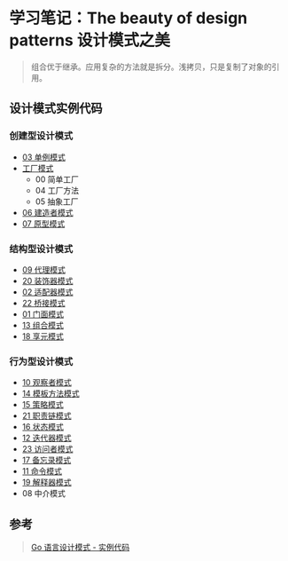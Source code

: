 # 学习笔记：The beauty of design patterns 设计模式之美

> 组合优于继承。应用复杂的方法就是拆分。浅拷贝，只是复制了对象的引用。

## 设计模式实例代码

### 创建型设计模式

- [03 单例模式](./singleton/README.md)
- [工厂模式](./factory/README.md)
  - 00 简单工厂
  - 04 工厂方法
  - 05 抽象工厂
- [06 建造者模式](./builder/README.md)
- [07 原型模式](./prototype/README.md)

### 结构型设计模式

- [09 代理模式](./proxy/README.md)
- [20 装饰器模式](./decorator/README.md)
- [02 适配器模式](./adapter/README.md)
- [22 桥接模式](./bridge/README.md)
- [01 门面模式](./facade/README.md)
- [13 组合模式](./composite/README.md)
- [18 享元模式](./flyweight/README.md)

### 行为型设计模式

- [10 观察者模式](./observer/README.md)
- [14 模板方法模式](./template_method/README.md)
- [15 策略模式](./strategy/README.md)
- [21 职责链模式](./chain_of_responsiblility/README.md)
- [16 状态模式](./state/README.md)
- [12 迭代器模式](./iterator/README.md)
- [23 访问者模式](./visitor/README.md)
- [17 备忘录模式](./memento/README.md)
- [11 命令模式](./command/README.md)
- [19 解释器模式](./interpreter/README.md)
- 08 中介模式

## 参考

> [Go 语言设计模式 - 实例代码][0]

[0]: https://github.com/senghoo/golang-design-pattern '设计模式 Go 实例 - 《研磨设计模式》学习笔记'
